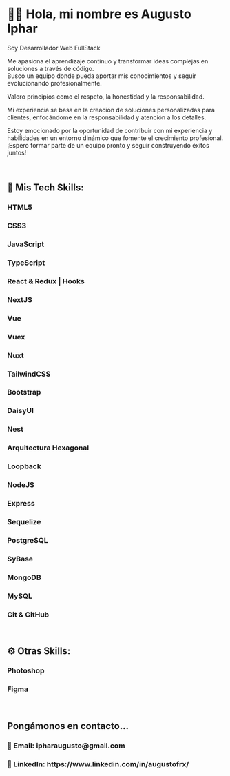 <h1>🙋‍♂️ Hola, mi nombre es Augusto Iphar </h1>

<p>Soy Desarrollador Web FullStack</p>
<p>Me apasiona el aprendizaje continuo y transformar ideas complejas en soluciones a través de código. <br> Busco un equipo donde pueda aportar mis conocimientos y seguir evolucionando profesionalmente.</p>
<p>Valoro principios como el respeto, la honestidad y la responsabilidad.</p>
<p>Mi experiencia se basa en la creación de soluciones personalizadas para clientes, enfocándome en la responsabilidad y atención a los detalles.
</p>
<p>Estoy emocionado por la oportunidad de contribuir con mi experiencia y habilidades en un entorno dinámico que fomente el crecimiento profesional. ¡Espero formar parte de un equipo pronto y seguir construyendo éxitos juntos!</p> 
            
<br>
<h2>🧩 Mis Tech Skills:</h2>
<h3>HTML5</h3>
<h3>CSS3</h3>
<h3>JavaScript</h3>
<h3>TypeScript</h3>
<h3>React & Redux | Hooks</h3>
<h3>NextJS</h3>
<h3>Vue</h3>
<h3>Vuex</h3>
<h3>Nuxt</h3>
<h3>TailwindCSS</h3>
<h3>Bootstrap</h3>
<h3>DaisyUI</h3>
<h3>Nest</h3>
<h3>Arquitectura Hexagonal</h3>
<h3>Loopback</h3>
<h3>NodeJS</h3>
<h3>Express</h3>
<h3>Sequelize</h3>
<h3>PostgreSQL</h3>
<h3>SyBase</h3>
<h3>MongoDB</h3> 
<h3>MySQL</h3> 
<h3>Git & GitHub</h3>
<br>
<h2>⚙ Otras Skills:</h2>
<h3>Photoshop</h3>
<h3>Figma</h3>
<br>
<h2>Pongámonos en contacto...</h2>
<h3>📩 Email: ipharaugusto@gmail.com</h3>
<h3>🧐 LinkedIn: https://www.linkedin.com/in/augustofrx/</h3>
